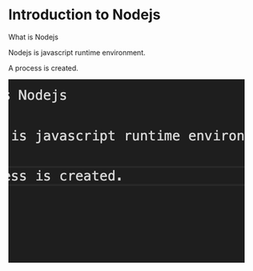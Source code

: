
# Introduction to Nodejs

What is Nodejs

Nodejs is javascript runtime environment.

A process is created.

![](2022-11-02-21-04-02.png)